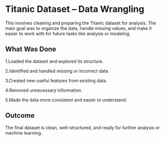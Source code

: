 # Titanic Dataset – Data Wrangling 
This  involves cleaning and preparing the Titanic dataset for analysis. The main goal was to organize the data, handle missing values, and make it easier to work with for future tasks like analysis or modeling.

## What Was Done
1.Loaded the dataset and explored its structure.

2.Identified and handled missing or incorrect data.

3.Created new useful features from existing data.

4.Removed unnecessary information.

5.Made the data more consistent and easier to understand.

## Outcome
The final dataset is clean, well-structured, and ready for further analysis or machine learning.
